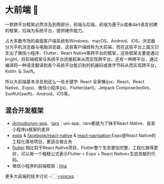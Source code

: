# 大前端 👋

一款跨平台框架必然涉及到两部分，前端与后端，前端为基于js或者dart语言创建的框架，后端为系统平台，提供硬件能力。

占大多数市场的桌面客户端系统有Windows、macOS、Android、iOS，浏览器分为手机浏览器与电脑浏览器，这些客户端统称为大前端，而在这些平台上面又衍生出了微信小程序、Flutter、React Native等跨平台的框架，这些框架主要是通过bright，将前端框架与系统平台连接起来从而实现跨平台。还有一种跨平台，通过编译将一种语言翻译到各个系统平台能识别的机器码或者字节码从而实现跨平台，Kotlin 与 Swift。

所以大前端基本涉及到这么一些关键字: React 全家桶(jsx、React、React Native、Expo)、微信小程序(js)、Flutter(dart)、Jetpack Compose(kotlin)、SwiftUI(swift)、Android、iOS等。

## 混合开发框架
- [dcloudio/uni-app](https://github.com/dcloudio/uni-app)、[taro](https://github.com/NervJS/taro)：uni-app、taro都是为了抹平React Native、各家小程序js框架的差异
- [expo](https://github.com/expo/expo/tree/master) & [facebook/react-native](https://github.com/facebook/react-native) & [react-navigation](https://github.com/react-navigation/react-navigation):Expo是React Native的工程化落地项目，更适合做业务
- [flutter](https://github.com/flutter/flutter):相比较于React Native项目，Flutter整个生态更加完整，工程化做得更好，可以用一个粗糙公式表示Flutter = Expo + React Native+生态贡献的代码。
- 微信小程序的前端框架：[tina](https://github.com/tinajs/tina)

更多大前端的技术讨论 👉🏻 [🔥pisces](https://big-frontend.github.io/pisces/)
